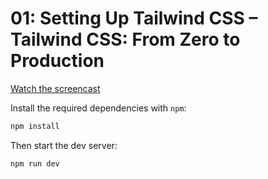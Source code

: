 # 01: Setting Up Tailwind CSS – Tailwind CSS: From Zero to Production

[Watch the screencast](https://www.youtube.com/watch?v=qYgogv4R8zg)

Install the required dependencies with `npm`:

```sh
npm install
```

Then start the dev server:

```sh
npm run dev
```